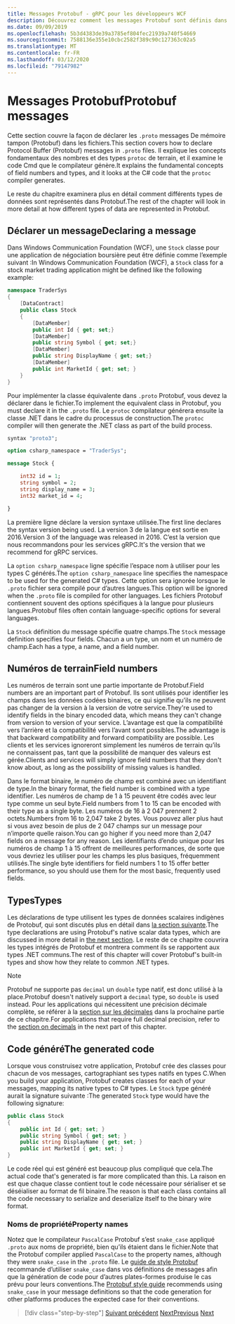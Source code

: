 ```yaml
---
title: Messages Protobuf - gRPC pour les développeurs WCF
description: Découvrez comment les messages Protobuf sont définis dans l’IDL et générés en C.
ms.date: 09/09/2019
ms.openlocfilehash: 5b3d4383de39a3785ef804fec21939a740f54669
ms.sourcegitcommit: 7588136e355e10cbc2582f389c90c127363c02a5
ms.translationtype: MT
ms.contentlocale: fr-FR
ms.lasthandoff: 03/12/2020
ms.locfileid: "79147982"
---
```

# <a name="protobuf-messages"></a><span data-ttu-id="c111c-103">Messages Protobuf</span><span class="sxs-lookup"><span data-stu-id="c111c-103">Protobuf messages</span></span>

<span data-ttu-id="c111c-104">Cette section couvre la façon de déclarer les `.proto` messages De mémoire tampon (Protobuf) dans les fichiers.</span><span class="sxs-lookup"><span data-stu-id="c111c-104">This section covers how to declare Protocol Buffer (Protobuf) messages in `.proto` files.</span></span> <span data-ttu-id="c111c-105">Il explique les concepts fondamentaux des nombres et des types `protoc` de terrain, et il examine le code Cmd que le compilateur génère.</span><span class="sxs-lookup"><span data-stu-id="c111c-105">It explains the fundamental concepts of field numbers and types, and it looks at the C# code that the `protoc` compiler generates.</span></span>

<span data-ttu-id="c111c-106">Le reste du chapitre examinera plus en détail comment différents types de données sont représentés dans Protobuf.</span><span class="sxs-lookup"><span data-stu-id="c111c-106">The rest of the chapter will look in more detail at how different types of data are represented in Protobuf.</span></span>

## <a name="declaring-a-message"></a><span data-ttu-id="c111c-107">Déclarer un message</span><span class="sxs-lookup"><span data-stu-id="c111c-107">Declaring a message</span></span>

<span data-ttu-id="c111c-108">Dans Windows Communication Foundation (WCF), une `Stock` classe pour une application de négociation boursière peut être définie comme l’exemple suivant :</span><span class="sxs-lookup"><span data-stu-id="c111c-108">In Windows Communication Foundation (WCF), a `Stock` class for a stock market trading application might be defined like the following example:</span></span>

```csharp
namespace TraderSys
{
    [DataContract]
    public class Stock
    {
        [DataMember]
        public int Id { get; set;}
        [DataMember]
        public string Symbol { get; set;}
        [DataMember]
        public string DisplayName { get; set;}
        [DataMember]
        public int MarketId { get; set; }
    }
}
```

<span data-ttu-id="c111c-109">Pour implémenter la classe équivalente dans `.proto` Protobuf, vous devez la déclarer dans le fichier.</span><span class="sxs-lookup"><span data-stu-id="c111c-109">To implement the equivalent class in Protobuf, you must declare it in the `.proto` file.</span></span> <span data-ttu-id="c111c-110">Le `protoc` compilateur générera ensuite la classe .NET dans le cadre du processus de construction.</span><span class="sxs-lookup"><span data-stu-id="c111c-110">The `protoc` compiler will then generate the .NET class as part of the build process.</span></span>

```protobuf
syntax "proto3";

option csharp_namespace = "TraderSys";

message Stock {

    int32 id = 1;
    string symbol = 2;
    string display_name = 3;
    int32 market_id = 4;

}  
```

<span data-ttu-id="c111c-111">La première ligne déclare la version syntaxe utilisée.</span><span class="sxs-lookup"><span data-stu-id="c111c-111">The first line declares the syntax version being used.</span></span> <span data-ttu-id="c111c-112">La version 3 de la langue est sortie en 2016.</span><span class="sxs-lookup"><span data-stu-id="c111c-112">Version 3 of the language was released in 2016.</span></span> <span data-ttu-id="c111c-113">C’est la version que nous recommandons pour les services gRPC.</span><span class="sxs-lookup"><span data-stu-id="c111c-113">It's the version that we recommend for gRPC services.</span></span>

<span data-ttu-id="c111c-114">La `option csharp_namespace` ligne spécifie l’espace nom à utiliser pour les types C générés.</span><span class="sxs-lookup"><span data-stu-id="c111c-114">The `option csharp_namespace` line specifies the namespace to be used for the generated C# types.</span></span> <span data-ttu-id="c111c-115">Cette option sera ignorée lorsque le `.proto` fichier sera compilé pour d’autres langues.</span><span class="sxs-lookup"><span data-stu-id="c111c-115">This option will be ignored when the `.proto` file is compiled for other languages.</span></span> <span data-ttu-id="c111c-116">Les fichiers Protobuf contiennent souvent des options spécifiques à la langue pour plusieurs langues.</span><span class="sxs-lookup"><span data-stu-id="c111c-116">Protobuf files often contain language-specific options for several languages.</span></span>

<span data-ttu-id="c111c-117">La `Stock` définition du message spécifie quatre champs.</span><span class="sxs-lookup"><span data-stu-id="c111c-117">The `Stock` message definition specifies four fields.</span></span> <span data-ttu-id="c111c-118">Chacun a un type, un nom et un numéro de champ.</span><span class="sxs-lookup"><span data-stu-id="c111c-118">Each has a type, a name, and a field number.</span></span>

## <a name="field-numbers"></a><span data-ttu-id="c111c-119">Numéros de terrain</span><span class="sxs-lookup"><span data-stu-id="c111c-119">Field numbers</span></span>

<span data-ttu-id="c111c-120">Les numéros de terrain sont une partie importante de Protobuf.</span><span class="sxs-lookup"><span data-stu-id="c111c-120">Field numbers are an important part of Protobuf.</span></span> <span data-ttu-id="c111c-121">Ils sont utilisés pour identifier les champs dans les données codées binaires, ce qui signifie qu’ils ne peuvent pas changer de la version à la version de votre service.</span><span class="sxs-lookup"><span data-stu-id="c111c-121">They're used to identify fields in the binary encoded data, which means they can't change from version to version of your service.</span></span> <span data-ttu-id="c111c-122">L’avantage est que la compatibilité vers l’arrière et la compatibilité vers l’avant sont possibles.</span><span class="sxs-lookup"><span data-stu-id="c111c-122">The advantage is that backward compatibility and forward compatibility are possible.</span></span> <span data-ttu-id="c111c-123">Les clients et les services ignoreront simplement les numéros de terrain qu’ils ne connaissent pas, tant que la possibilité de manquer des valeurs est gérée.</span><span class="sxs-lookup"><span data-stu-id="c111c-123">Clients and services will simply ignore field numbers that they don't know about, as long as the possibility of missing values is handled.</span></span>

<span data-ttu-id="c111c-124">Dans le format binaire, le numéro de champ est combiné avec un identifiant de type.</span><span class="sxs-lookup"><span data-stu-id="c111c-124">In the binary format, the field number is combined with a type identifier.</span></span> <span data-ttu-id="c111c-125">Les numéros de champ de 1 à 15 peuvent être codés avec leur type comme un seul byte.</span><span class="sxs-lookup"><span data-stu-id="c111c-125">Field numbers from 1 to 15 can be encoded with their type as a single byte.</span></span> <span data-ttu-id="c111c-126">Les numéros de 16 à 2 047 prennent 2 octets.</span><span class="sxs-lookup"><span data-stu-id="c111c-126">Numbers from 16 to 2,047 take 2 bytes.</span></span> <span data-ttu-id="c111c-127">Vous pouvez aller plus haut si vous avez besoin de plus de 2 047 champs sur un message pour n’importe quelle raison.</span><span class="sxs-lookup"><span data-stu-id="c111c-127">You can go higher if you need more than 2,047 fields on a message for any reason.</span></span> <span data-ttu-id="c111c-128">Les identifiants d’endo unique pour les numéros de champ 1 à 15 offrent de meilleures performances, de sorte que vous devriez les utiliser pour les champs les plus basiques, fréquemment utilisés.</span><span class="sxs-lookup"><span data-stu-id="c111c-128">The single byte identifiers for field numbers 1 to 15 offer better performance, so you should use them for the most basic, frequently used fields.</span></span>

## <a name="types"></a><span data-ttu-id="c111c-129">Types</span><span class="sxs-lookup"><span data-stu-id="c111c-129">Types</span></span>

<span data-ttu-id="c111c-130">Les déclarations de type utilisent les types de données scalaires indigènes de Protobuf, qui sont discutés plus en détail dans [la section suivante](protobuf-data-types.md).</span><span class="sxs-lookup"><span data-stu-id="c111c-130">The type declarations are using Protobuf's native scalar data types, which are discussed in more detail in [the next section](protobuf-data-types.md).</span></span> <span data-ttu-id="c111c-131">Le reste de ce chapitre couvrira les types intégrés de Protobuf et montrera comment ils se rapportent aux types .NET communs.</span><span class="sxs-lookup"><span data-stu-id="c111c-131">The rest of this chapter will cover Protobuf's built-in types and show how they relate to common .NET types.</span></span>

> [!NOTE]
> <span data-ttu-id="c111c-132">Protobuf ne supporte pas `decimal` un `double` type natif, est donc utilisé à la place.</span><span class="sxs-lookup"><span data-stu-id="c111c-132">Protobuf doesn't natively support a `decimal` type, so `double` is used instead.</span></span> <span data-ttu-id="c111c-133">Pour les applications qui nécessitent une précision décimale complète, se référer à la [section sur les décimales](protobuf-data-types.md#decimals) dans la prochaine partie de ce chapitre.</span><span class="sxs-lookup"><span data-stu-id="c111c-133">For applications that require full decimal precision, refer to the [section on decimals](protobuf-data-types.md#decimals) in the next part of this chapter.</span></span>

## <a name="the-generated-code"></a><span data-ttu-id="c111c-134">Code généré</span><span class="sxs-lookup"><span data-stu-id="c111c-134">The generated code</span></span>

<span data-ttu-id="c111c-135">Lorsque vous construisez votre application, Protobuf crée des classes pour chacun de vos messages, cartographiant ses types natifs en types C.</span><span class="sxs-lookup"><span data-stu-id="c111c-135">When you build your application, Protobuf creates classes for each of your messages, mapping its native types to C# types.</span></span> <span data-ttu-id="c111c-136">Le `Stock` type généré aurait la signature suivante :</span><span class="sxs-lookup"><span data-stu-id="c111c-136">The generated `Stock` type would have the following signature:</span></span>

```csharp
public class Stock
{
    public int Id { get; set; }
    public string Symbol { get; set; }
    public string DisplayName { get; set; }
    public int MarketId { get; set; }
}
```

<span data-ttu-id="c111c-137">Le code réel qui est généré est beaucoup plus compliqué que cela.</span><span class="sxs-lookup"><span data-stu-id="c111c-137">The actual code that's generated is far more complicated than this.</span></span> <span data-ttu-id="c111c-138">La raison en est que chaque classe contient tout le code nécessaire pour sérialiser et se déséialiser au format de fil binaire.</span><span class="sxs-lookup"><span data-stu-id="c111c-138">The reason is that each class contains all the code necessary to serialize and deserialize itself to the binary wire format.</span></span>

### <a name="property-names"></a><span data-ttu-id="c111c-139">Noms de propriété</span><span class="sxs-lookup"><span data-stu-id="c111c-139">Property names</span></span>

<span data-ttu-id="c111c-140">Notez que le compilateur `PascalCase` Protobuf s’est `snake_case` appliqué `.proto` aux noms de propriété, bien qu’ils étaient dans le fichier.</span><span class="sxs-lookup"><span data-stu-id="c111c-140">Note that the Protobuf compiler applied `PascalCase` to the property names, although they were `snake_case` in the `.proto` file.</span></span> <span data-ttu-id="c111c-141">Le [guide de style Protobuf](https://developers.google.com/protocol-buffers/docs/style) recommande d’utiliser `snake_case` dans vos définitions de messages afin que la génération de code pour d’autres plates-formes produise le cas prévu pour leurs conventions.</span><span class="sxs-lookup"><span data-stu-id="c111c-141">The [Protobuf style guide](https://developers.google.com/protocol-buffers/docs/style) recommends using `snake_case` in your message definitions so that the code generation for other platforms produces the expected case for their conventions.</span></span>

>[!div class="step-by-step"]
><span data-ttu-id="c111c-142">[Suivant précédent](protocol-buffers.md)
>[Next](protobuf-data-types.md)</span><span class="sxs-lookup"><span data-stu-id="c111c-142">[Previous](protocol-buffers.md)
[Next](protobuf-data-types.md)</span></span>
